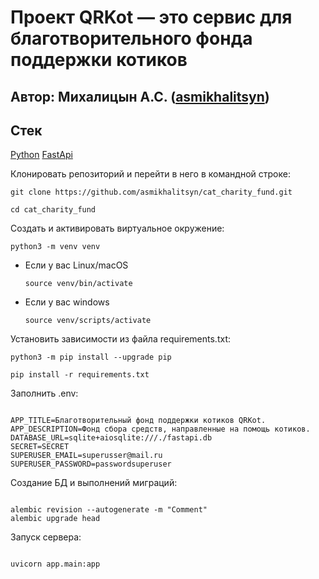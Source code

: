 # Проект QRKot — это сервис для благотворительного фонда поддержки котиков

## Автор: Михалицын А.С. ([asmikhalitsyn](https://github.com/asmikhalitsyn)) 


## **Стек**

[Python](https://www.python.org/)
[FastApi](https://fastapi.tiangolo.com/)

Клонировать репозиторий и перейти в него в командной строке:

```
git clone https://github.com/asmikhalitsyn/cat_charity_fund.git
```

```
cd cat_charity_fund
```

Cоздать и активировать виртуальное окружение:

```
python3 -m venv venv
```

* Если у вас Linux/macOS

    ```
    source venv/bin/activate
    ```

* Если у вас windows

    ```
    source venv/scripts/activate
    ```

Установить зависимости из файла requirements.txt:

```
python3 -m pip install --upgrade pip
```

```
pip install -r requirements.txt
```


Заполнить .env:

```

APP_TITLE=Благотворительный фонд поддержки котиков QRKot.
APP_DESCRIPTION=Фонд сбора средств, направленные на помощь котиков.
DATABASE_URL=sqlite+aiosqlite:///./fastapi.db
SECRET=SECRET
SUPERUSER_EMAIL=superusser@mail.ru
SUPERUSER_PASSWORD=passwordsuperuser
```


Создание БД и выполнений миграций:

```

alembic revision --autogenerate -m "Comment"
alembic upgrade head
```

Запуск сервера:

```

uvicorn app.main:app
```
